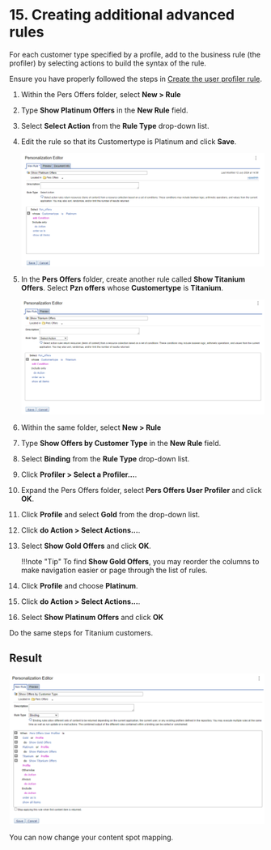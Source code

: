# 15. Creating additional advanced rules

For each customer type specified by a profile, add to the business rule (the profiler) by selecting actions to build the syntax of the rule.

Ensure you have properly followed the steps in [Create the user profiler rule](pzn_demo_create_user_profiler_rule.md#).

1. Within the Pers Offers folder, select **New > Rule**  

2. Type **Show Platinum Offers** in the **New Rule** field.  

3. Select **Select Action** from the **Rule Type** drop-down list.  

4. Edit the rule so that its Customertype is Platinum and click **Save**.  

   ![Show Platinium Offers Rule](./images/show_platinium_offer_rule.png)  

5. In the **Pers Offers** folder, create another rule called **Show Titanium Offers**. Select **Pzn offers** whose **Customertype** is **Titanium**.  

   ![Show Titanium Offers Rule](./images/show_titanium_offers_rule.png)  

6. Within the same folder, select **New > Rule**  

7. Type **Show Offers by Customer Type** in the **New Rule** field.  

8. Select **Binding** from the **Rule Type** drop-down list.  

9. Click **Profiler > Select a Profiler...**.  

10. Expand the Pers Offers folder, select **Pers Offers User Profiler** and click **OK**.  

11. Click **Profile** and select **Gold** from the drop-down list.  

12. Click **do Action > Select Actions...**.  

13. Select **Show Gold Offers** and click **OK**.  

    !!!note "Tip"
        To find **Show Gold Offers**, you may reorder the columns to make navigation easier or page through the list of rules.

14. Click **Profile** and choose **Platinum**.  

15. Click **do Action > Select Actions...**.  

16. Select **Show Platinum Offers** and click **OK**

Do the same steps for Titanium customers.  

## Result

![Show offers by customer type](./images/show_offers_by_customer_type_rule.png)

You can now change your content spot mapping.
